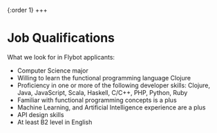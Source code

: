 {:order 1}
+++

# Job Qualifications

What we look for in Flybot applicants:
- Computer Science major
- Willing to learn the functional programming language Clojure
- Proficiency in one or more of the following developer skills: Clojure, Java, JavaScript, Scala, Haskell, C/C++, PHP, Python, Ruby
- Familiar with functional programming concepts is a plus
- Machine Learning, and Artificial Intelligence experience are a plus
- API design skills
- At least B2 level in English